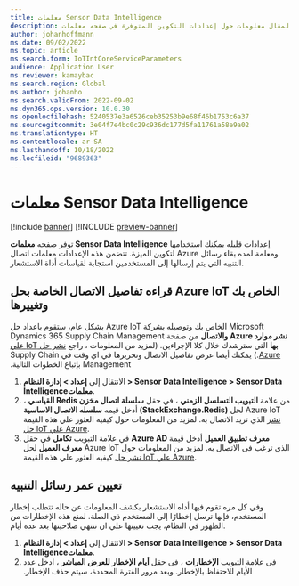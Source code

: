 ```yaml
---
title: معلمات Sensor Data Intelligence
description: يقدم هذا المقال معلومات حول إعدادات التكوين المتوفرة في صفحه معلمات Sensor Data Intelligence.
author: johanhoffmann
ms.date: 09/02/2022
ms.topic: article
ms.search.form: IoTIntCoreServiceParameters
audience: Application User
ms.reviewer: kamaybac
ms.search.region: Global
ms.author: johanho
ms.search.validFrom: 2022-09-02
ms.dyn365.ops.version: 10.0.30
ms.openlocfilehash: 5240537e3a6526ceb35253b9e68f46b1753c6a37
ms.sourcegitcommit: 3e04f7e4bc0c29c936dc177d5fa11761a58e9a02
ms.translationtype: HT
ms.contentlocale: ar-SA
ms.lasthandoff: 10/18/2022
ms.locfileid: "9689363"
---
```

# <a name="sensor-data-intelligence-parameters"></a>معلمات Sensor Data Intelligence

[!include [banner](../includes/banner.md)]
[!INCLUDE [preview-banner](../includes/preview-banner.md)]
<!-- KFM: Preview until further notice -->

توفر صفحه **معلمات Sensor Data Intelligence** إعدادات قليله يمكنك استخدامها لتكوين الميزة. تتضمن هذه الإعدادات معلمات اتصال Azure ومعلمة لمده بقاء رسائل التنبيه التي يتم إرسالها إلى المستخدمين استجابة لقياسات أداة الاستشعار.

## <a name="read-and-change-connection-details-for-your-azure-iot-solution"></a>قراءه تفاصيل الاتصال الخاصة بحل Azure IoT الخاص بك وتغييرها

بشكل عام، ستقوم باعداد حل Azure IoT الخاص بك وتوصيله بشركة Microsoft Dynamics 365 Supply Chain Management من صفحة **‎‏‫نشر موارد Azure والاتصال بها** التي سترشدك خلال كلا الإجراءين. (لمزيد من المعلومات ، راجع [‎نشر حل IoT علي Azure](sdi-deploy-iot-solution-on-azure.md).) يمكنك أيضا عرض تفاصيل الاتصال وتحريرها في اي وقت في Supply Chain Management بإتباع الخطوات التالية.

1. الانتقال إلى **إعداد \> إدارة النظام \> Sensor Data Intelligence \> Sensor Data Intelligenceمعلمات**.
1. من علامة **التبويب التسلسل الزمني** ، في حقل **‏‫سلسلة اتصال مخزن Redis القياسي‬** ، أدخل قيمه **سلسله الاتصال الاساسية (StackExchange.Redis)** لحل Azure IoT الذي تريد الاتصال به. لمزيد من المعلومات حول كيفيه العثور علي هذه القيمة [‎نشر حل IoT علي Azure](sdi-deploy-iot-solution-on-azure.md).
1. في علامة التبويب **تكامل** في حقل **Azure AD معرف تطبيق العميل** أدخل قيمة **معرف العميل** لحل Azure IoT الذي ترغب في الاتصال به. لمزيد من المعلومات حول كيفيه العثور علي هذه القيمة [‎نشر حل IoT علي Azure](sdi-deploy-iot-solution-on-azure.md).

## <a name="set-the-lifetime-of-alert-messages"></a>تعيين عمر رسائل التنبيه

وفي كل مره تقوم فيها أداه الاستشعار بكشف المعلومات عن حاله تتطلب إخطار المستخدم، فإنها ترسل إخطارًا إلى المستخدم ذي الصلة. لمنع هذه الإخطارات من الظهور في النظام، يجب تعيينها علي ان تنتهي صلاحيتها بعد عده أيام.

1. الانتقال إلى **إعداد \> إدارة النظام \> Sensor Data Intelligence \> Sensor Data Intelligenceمعلمات**.
1. في علامة التبويب **الإخطارات** ، في حقل **‏‫أيام الإخطار للعرض المباشر** ، ادخل عدد الأيام للاحتفاظ بالإخطار. وبعد مرور الفترة المحددة، سيتم حذف الإخطار.
